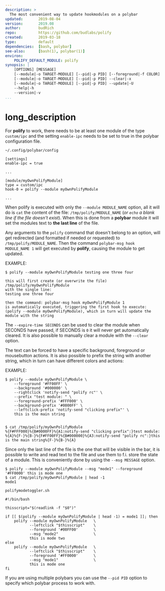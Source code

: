```yaml
---
description: >
  The most convenient way to update hookmodules on a polybar
updated:       2019-08-04
version:       2019.08
author:        budRich
repo:          https://github.com/budlabs/polify
created:       2019-03-18
type:          default
dependencies:  [bash, polybar]
see-also:      [bash(1), polybar(1)]
environ:
    POLIFY_DEFAULT_MODULE: polify
synopsis: |
    [OPTIONS] [MESSAGE]
    [--module|-o TARGET-MODULE] [--pid|-p PID] [--foreground|-f COLOR] [--background|-b COLOR] [--leftclick|-l COMMAND] [--rightclick|-r COMMAND] [--middleclick|-m COMMAND] [--prefix|-e STRING [ [--foreground-prefix|-F COLOR]  [--background-prefix|-B COLOR] [--leftclick-prefix|-L COMMAND] [--rightclick-prefix|-R COMMAND] [--middleclick-prefix|-M COMMAND] ] [--expire-time|-t SECONDS] [--msg|-s MESSAGE] [MESSAGE]
    [--module|-o TARGET-MODULE] [--pid|-p PID] --clear|-x
    [--module|-o TARGET-MODULE] [--pid|-p PID] --update|-U
    --help|-h
    --version|-v
...
```


# long_description

For **polify** to work, there needs to be at least one module of the type `custom/ipc` and the setting `enable-ipc` needs to be set to true in the polybar configuration file.  

`~/.config/polybar/config`  
``` text
[settings]
enable-ipc = true

...

[module/myOwnPolifyModule]
type = custom/ipc
hook-0 = polify --module myOwnPolifyModule

...
```

When polify is executed with only the `--module MODULE_NAME` option, all it will do is `cat` the content of the file: `/tmp/polify/MODULE_NAME` (*or `echo` a blank line if the file doesn't exist*). When this is done from a **polybar** module it will set the modules text to **the last line** of the file.  

Any arguments to the `polify` command that doesn't belong to an option, will get redirected (and formatted if needed or requested) to `/tmp/polify/MODULE_NAME`. Then the command `polybar-msg hook MODULE_NAME 1` will get executed by **polify**, causing the module to get updated.

EXAMPLE:  

```
$ polify --module myOwnPolifyModule testing one three four

this will first create (or overwrite the file) /tmp/polify/myOwnPolifyModule
with the single line:
testing one three four

then the command: polybar-msg hook myOwnPolifyModule 1
is automatically executed, triggering the first hook to execute:
(polify --module myOwnPolifyModule), which in turn will update the module with the string
```


The `--expire-time SECONDS` can be used to clear the module when SECONDS have passed, if SECONDS is `0` it will never get automatically cleared. It is also possible to manually clear a module with the `--clear` option.  

The text can be forced to have a specific background, foreground or mousebutton actions. It is also possible to prefix the string with another string, which in turn can have different colors and actions:  

EXAMPLE:  

``` text
$ polify --module myOwnPolifyModule \
    --foreground '#FF00FF' \
    --background '#000000' \
    --rightclick 'notify-send "polify rc"' \
    --prefix "test module: " \
    --foreground-prefix '#FFF000' \
    --background-prefix '#0000FF' \
    --leftclick-prefix 'notify-send "clicking prefix"' \
    this is the main string


$ cat /tmp/polify/myOwnPolifyModule
%{F#FFF000}%{B#0000FF}%{A1:notify-send "clicking prefix":}test module: %{A}%{F-}%{B-}%{F#FF00FF}%{B#000000}%{A3:notify-send "polify rc":}this is the main string%{F-}%{B-}%{A}
```

Since only the last line of the file is the one that will be visible in the bar, it is possible to write and read text to the file and use them to f.i. store the state of a module. This is conveniently done by using the `--msg MESSAGE` option.

``` text
$ polify --module myOwnPolifyModule --msg "mode1" --foreground '#FF0000' this is mode one
$ cat /tmp/polify/myOwnPolifyModule | head -1
mode1
```

`polifymodetoggler.sh`  

``` shell
#!/bin/bash

thisscript="$(readlink -f "$0")"

if [[ $(polify --module myOwnPolifyModule | head -1) = mode1 ]]; then
    polify --module myOwnPolifyModule   \
           --leftclick "$thisscript"    \
           --foreground '#00FF00'       \
           --msg "mode2"                \
           this is mode two
else 
    polify --module myOwnPolifyModule   \
           --leftclick "$thisscript"    \
           --foreground '#FF0000'       \
           --msg "mode1"                \
           this is mode one
fi
```

If you are using multiple polybars you can use the `--pid PID` option to specify which polybar process to work with.  
